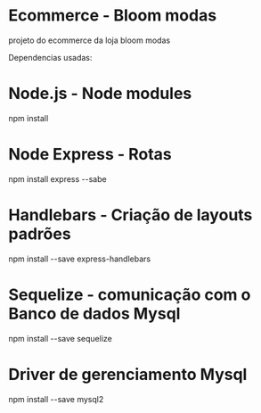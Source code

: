 # Ecommerce - Bloom modas
projeto do ecommerce da loja bloom modas

Dependencias usadas:

# Node.js - Node modules

npm install 

# Node Express - Rotas
npm install express --sabe

# Handlebars - Criação de layouts padrões
npm install --save express-handlebars

# Sequelize - comunicação com o Banco de dados Mysql
npm install --save sequelize

# Driver de gerenciamento Mysql
npm install --save mysql2
